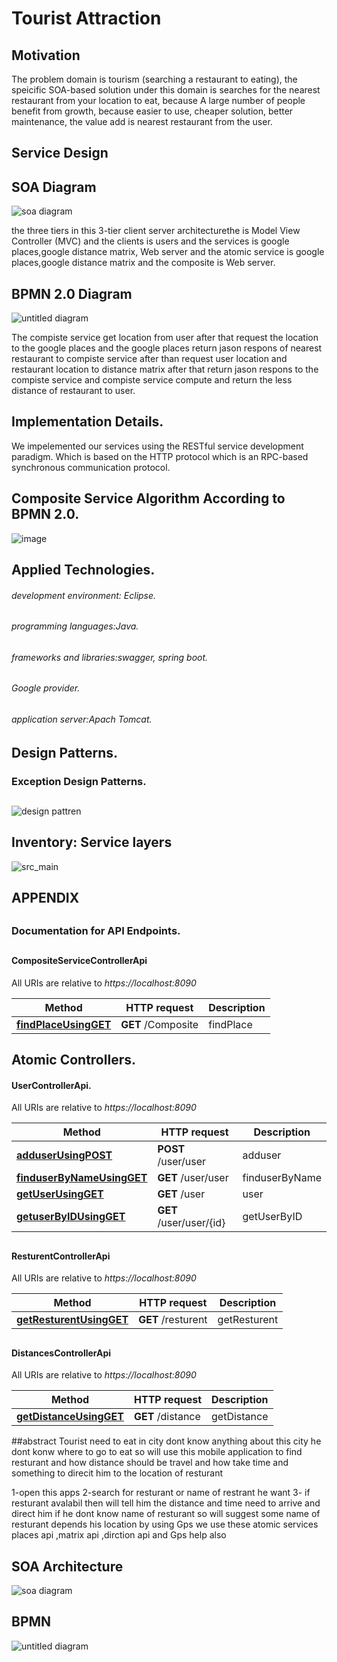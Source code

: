 # Tourist Attraction

## Motivation
The problem domain is tourism (searching a restaurant to eating), the speicific SOA-based solution under this domain is searches for the nearest restaurant from your location to eat, because A large number of people benefit from growth, because easier to use, cheaper solution, better maintenance, the value add is nearest restaurant from the user.
## Service Design
## SOA Diagram
![soa diagram](https://user-images.githubusercontent.com/44411022/49698719-4233af00-fb7c-11e8-95a7-235132dfa9e7.png)

the three tiers in this 3-tier client server architecturethe is Model View Controller (MVC) and the clients is users and the services is google places,google distance matrix, Web server and the atomic service is google places,google distance matrix and the composite is Web server.


## BPMN 2.0 Diagram 
![untitled diagram](https://user-images.githubusercontent.com/44411022/49698740-ace4ea80-fb7c-11e8-9825-6561692f7431.png)

The compiste service get location from user after that request the location to the google places and the google places return jason respons of nearest restaurant to compiste service after than request user location and restaurant location to distance matrix after
that return jason respons to the compiste service and compiste service compute and return  the less distance of restaurant to user.

## Implementation Details.
We impelemented our services using the RESTful service development paradigm. Which is based on the HTTP protocol which is an RPC-based synchronous communication protocol.
## Composite Service Algorithm According to BPMN 2.0.
![image](https://user-images.githubusercontent.com/34231700/50542680-edf47b80-0bcb-11e9-8d1e-8ac16427a94f.png)
## Applied Technologies.
 ###### development environment: Eclipse. 
 ###### programming languages:Java.
 ###### frameworks and libraries:swagger, spring boot.
 ###### Google provider.
 ###### application server:Apach Tomcat.
 

 
 
 
 
 
 ## Design Patterns.
 ### Exception Design Patterns.
 ##
 ![design pattren](https://user-images.githubusercontent.com/44411022/50542821-1c963600-0b7b-11e9-91f8-f307b9eee570.png)
 
 ## Inventory: Service layers
 ![src_main](https://user-images.githubusercontent.com/44411022/50542850-6a5f6e00-0b7c-11e9-9bb7-168ca784eecc.png)
 
 ## APPENDIX
 ##
 ### Documentation for API Endpoints.
 ##
 #### CompositeServiceControllerApi


All URIs are relative to *https://localhost:8090*

Method | HTTP request | Description
------------- | ------------- | -------------
[**findPlaceUsingGET**](CompositeControllerApi.md#findPlaceUsingGET) | **GET** /Composite | findPlace

##


## Atomic Controllers.
#### UserControllerApi.

All URIs are relative to *https://localhost:8090*

Method | HTTP request | Description
------------- | ------------- | -------------
[**adduserUsingPOST**](UserControllerApi.md#adduserUsingPOST) | **POST** /user/user | adduser
[**finduserByNameUsingGET**](UserControllerApi.md#finduserByNameUsingGET) | **GET** /user/user | finduserByName
[**getUserUsingGET**](UserControllerApi.md#getUserUsingGET) | **GET** /user | user
[**getuserByIDUsingGET**](UserControllerApi.md#getuserByIDUsingGET) | **GET** /user/user/{id} | getUserByID

##
#### ResturentControllerApi

All URIs are relative to *https://localhost:8090*

Method | HTTP request | Description
------------- | ------------- | -------------
[**getResturentUsingGET**](ResturentControllerApi.md#getResturentUsingGET) | **GET** /resturent | getResturent

##
#### DistancesControllerApi

All URIs are relative to *https://localhost:8090*

Method | HTTP request | Description
------------- | ------------- | -------------
[**getDistanceUsingGET**](DistancesControllerApi.md#getDistanceUsingGET) | **GET** /distance | getDistance









##abstract
Tourist need to eat in city dont know anything about this city 
he dont konw where to go to eat  so will use this mobile application 
to find resturant and how distance should be travel and how take time and something to direcit him to 
the location of resturant 

1-open this apps
2-search for resturant or name of restrant he want 
3- if resturant avalabil then will tell him the distance and time need to arrive and direct him 
if he dont know name of resturant so will suggest some name of resturant depends his location by using Gps
we use these atomic services  places api ,matrix api ,dirction api and Gps help also
## 
## SOA Architecture
![soa diagram](https://user-images.githubusercontent.com/44411022/49698719-4233af00-fb7c-11e8-95a7-235132dfa9e7.png)

##
## BPMN 
![untitled diagram](https://user-images.githubusercontent.com/44411022/49698740-ace4ea80-fb7c-11e8-9825-6561692f7431.png)
